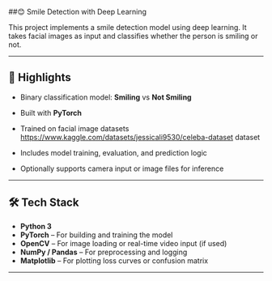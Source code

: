 ##😊 Smile Detection with Deep Learning

This project implements a smile detection model using deep learning. It takes facial images as input and classifies whether the person is smiling or not.

---

## 📌 Highlights

- Binary classification model: **Smiling** vs **Not Smiling**
- Built with **PyTorch**
- Trained on facial image datasets https://www.kaggle.com/datasets/jessicali9530/celeba-dataset dataset

- Includes model training, evaluation, and prediction logic
- Optionally supports camera input or image files for inference

---

## 🛠 Tech Stack

- **Python 3**
- **PyTorch** – For building and training the model
- **OpenCV** – For image loading or real-time video input (if used)
- **NumPy / Pandas** – For preprocessing and logging
- **Matplotlib** – For plotting loss curves or confusion matrix

---
